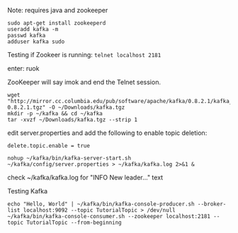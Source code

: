 Note: requires java and zookeeper

```
sudo apt-get install zookeeperd
useradd kafka -m
passwd kafka
adduser kafka sudo
```

Testing if Zookeer is running: `telnet localhost 2181`

enter: ruok

ZooKeeper will say imok and end the Telnet session.

```
wget "http://mirror.cc.columbia.edu/pub/software/apache/kafka/0.8.2.1/kafka_2.11-0.8.2.1.tgz" -O ~/Downloads/kafka.tgz
mkdir -p ~/kafka && cd ~/kafka
tar -xvzf ~/Downloads/kafka.tgz --strip 1
```

edit server.properties and add the following to enable topic deletion:

```
delete.topic.enable = true
```

```
nohup ~/kafka/bin/kafka-server-start.sh ~/kafka/config/server.properties > ~/kafka/kafka.log 2>&1 &
```

check ~/kafka/kafka.log for "INFO New leader..." text

Testing Kafka

```
echo "Hello, World" | ~/kafka/bin/kafka-console-producer.sh --broker-list localhost:9092 --topic TutorialTopic > /dev/null
~/kafka/bin/kafka-console-consumer.sh --zookeeper localhost:2181 --topic TutorialTopic --from-beginning
```
